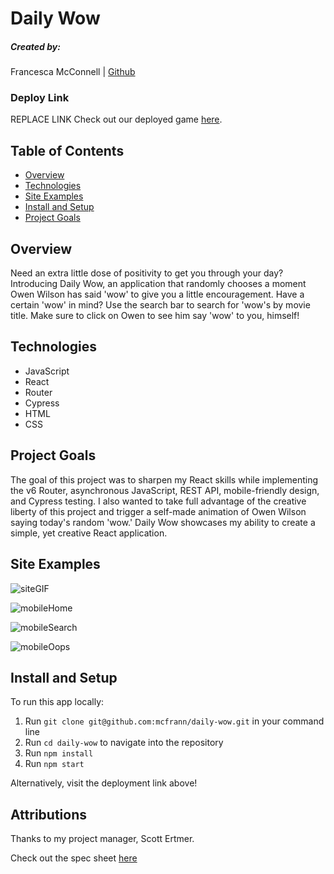 # Daily Wow

##### Created by:

Francesca McConnell | [Github](https://github.com/mcfrann)

### Deploy Link

REPLACE LINK
Check out our deployed game [here](https://roll-for-initiative-turing.herokuapp.com/).

## Table of Contents

- [Overview](#overview)
- [Technologies](#technologies)
- [Site Examples](#screenshots)
- [Install and Setup](#Install)
- [Project Goals](#Goals)

## Overview

Need an extra little dose of positivity to get you through your day? Introducing Daily Wow, an application that randomly chooses a moment Owen Wilson has said 'wow' to give you a little encouragement. Have a certain 'wow' in mind? Use the search bar to search for 'wow's by movie title. Make sure to click on Owen to see him say 'wow' to you, himself!

## Technologies

- JavaScript
- React
- Router
- Cypress
- HTML
- CSS

## Project Goals

The goal of this project was to sharpen my React skills while implementing the v6 Router, asynchronous JavaScript, REST API, mobile-friendly design, and Cypress testing. I also wanted to take full advantage of the creative liberty of this project and trigger a self-made animation of Owen Wilson saying today's random 'wow.' Daily Wow showcases my ability to create a simple, yet creative React application.

## Site Examples

![siteGIF](https://media.giphy.com/media/cQaHXb6xvazCSBfNU3/giphy.gif)

![mobileHome](https://i.imgur.com/E4BS68W.png)

![mobileSearch](https://i.imgur.com/y5Kxv9x.png)

![mobileOops](https://i.imgur.com/6T9TrHX.png)

## Install and Setup

To run this app locally:

1. Run `git clone git@github.com:mcfrann/daily-wow.git` in your command line
2. Run `cd daily-wow` to navigate into the repository
3. Run `npm install`
4. Run `npm start`

Alternatively, visit the deployment link above!

## Attributions

Thanks to my project manager, Scott Ertmer.

Check out the spec sheet [here](https://frontend.turing.edu/projects/module-3/showcase.html)
